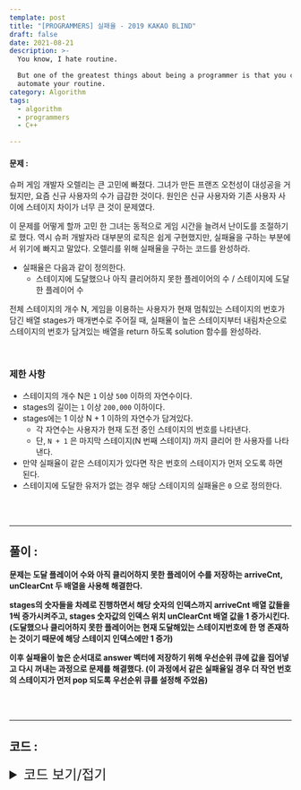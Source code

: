 ```yaml
---
template: post
title: "[PROGRAMMERS] 실패율 - 2019 KAKAO BLIND"
draft: false
date: 2021-08-21
description: >-
  You know, I hate routine.

  But one of the greatest things about being a programmer is that you can
  automate your routine.
category: Algorithm
tags:
  - algorithm
  - programmers
  - C++

---
```




#### 문제 : 

슈퍼 게임 개발자 오렐리는 큰 고민에 빠졌다. 그녀가 만든 프랜즈 오천성이 대성공을 거뒀지만, 요즘 신규 사용자의 수가 급감한 것이다. 원인은 신규 사용자와 기존 사용자 사이에 스테이지 차이가 너무 큰 것이 문제였다.

이 문제를 어떻게 할까 고민 한 그녀는 동적으로 게임 시간을 늘려서 난이도를 조절하기로 했다. 역시 슈퍼 개발자라 대부분의 로직은 쉽게 구현했지만, 실패율을 구하는 부분에서 위기에 빠지고 말았다. 오렐리를 위해 실패율을 구하는 코드를 완성하라.

- 실패율은 다음과 같이 정의한다.
  - 스테이지에 도달했으나 아직 클리어하지 못한 플레이어의 수 / 스테이지에 도달한 플레이어 수

전체 스테이지의 개수 N, 게임을 이용하는 사용자가 현재 멈춰있는 스테이지의 번호가 담긴 배열 stages가 매개변수로 주어질 때, 실패율이 높은 스테이지부터 내림차순으로 스테이지의 번호가 담겨있는 배열을 return 하도록 solution 함수를 완성하라.

<br/>

### **제한 사항**

- 스테이지의 개수 N은 `1` 이상 `500` 이하의 자연수이다.
- stages의 길이는 `1` 이상 `200,000` 이하이다.
- stages에는 1 이상 N + 1 이하의 자연수가 담겨있다.
  - 각 자연수는 사용자가 현재 도전 중인 스테이지의 번호를 나타낸다.
  - 단, `N + 1` 은 마지막 스테이지(N 번째 스테이지) 까지 클리어 한 사용자를 나타낸다.
- 만약 실패율이 같은 스테이지가 있다면 작은 번호의 스테이지가 먼저 오도록 하면 된다.
- 스테이지에 도달한 유저가 없는 경우 해당 스테이지의 실패율은 `0` 으로 정의한다.

<br/>

<br/>

___

## 풀이 :

**문제는 도달 플레이어 수와 아직 클리어하지 못한 플레이어 수를 저장하는 arriveCnt, unClearCnt 두 배열을 사용해 해결한다.**

**stages의 숫자들을 차례로 진행하면서 해당 숫자의 인덱스까지 arriveCnt 배열 값들을 1씩 증가시켜주고, stages 숫자값의 인덱스 위치 unClearCnt 배열 값을 1 증가시킨다. (도달했으나 클리어하지 못한 플레이어는 현재 도달해있는 스테이지번호에 한 명 존재하는 것이기 때문에 해당 스테이지 인덱스에만 1 증가)**

**이후 실패율이 높은 순서대로 answer 벡터에 저장하기 위해 우선순위 큐에 값을 집어넣고 다시 꺼내는 과정으로 문제를 해결했다. (이 과정에서 같은 실패율일 경우 더 작언 번호의 스테이지가 먼저 pop 되도록 우선순위 큐를 설정해 주었음)**

<br/>

<br/>

---

## 코드 :

<details>
<summary style="cursor:pointer; font-size:1.5rem">
	코드 보기/접기
</summary>

```c++
#include <vector>
#include <queue>

using namespace std;
struct QueueInfo {
    double failRate;
    int stageNum;
};

struct compare {
    bool operator()(QueueInfo a, QueueInfo b) {
        if (a.failRate == b.failRate) return a.stageNum > b.stageNum;
        return a.failRate < b.failRate;
    }
};

vector<int> solution(int N, vector<int> stages) {
    vector<int> answer;
    double arriveCnt[502]{0}, unClearCnt[502]{0};
    priority_queue<QueueInfo, vector<QueueInfo>, compare> pq;

    for (int curStage : stages) {
        for (int i = 1; i <= curStage; i++)
            arriveCnt[i]++;

        if (curStage != N + 1) unClearCnt[curStage]++;
    }

    for (int i = 1; i <= N; i++) {
        if (!arriveCnt[i]) pq.push(QueueInfo{0, i});
        else pq.push(QueueInfo{unClearCnt[i] / arriveCnt[i], i});
    }

    while (!pq.empty()) {
        answer.push_back(pq.top().stageNum);
        pq.pop();
    }

    return answer;
}
```

</details>
<br/>

<br/>

